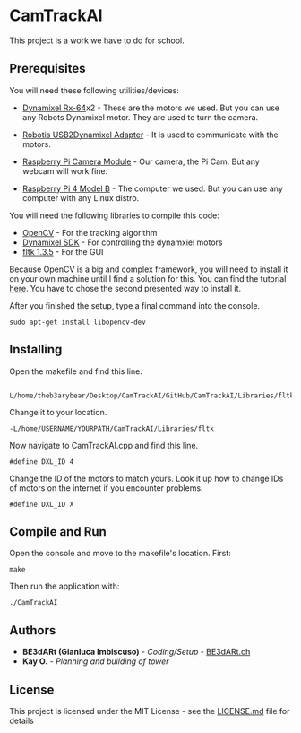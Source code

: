 # CamTrackAI

This project is a work we have to do for school.

## Prerequisites

You will need these following utilities/devices:

* [Dynamixel Rx-64](http://www.robotis.us/dynamixel-rx-64-hn05-n101/)x2 - These are the motors we used. But you can use any Robots Dynamixel motor. They are used to turn the camera.
* [Robotis USB2Dynamixel Adapter](https://www.trossenrobotics.com/robotis-bioloid-usb2dynamixel.aspx) - It is used to communicate with the motors.

* [Raspberry Pi Camera Module](https://projects.raspberrypi.org/en/projects/getting-started-with-picamera) - Our camera, the Pi Cam. But any webcam will work fine.
* [Raspberry Pi 4 Model B](https://www.pishop.us/product/raspberry-pi-4-model-b-4gb/) - The computer we used. But you can use any computer with any Linux distro.

You will need the following libraries to compile this code:

* [OpenCV](https://opencv.org/releases/) - For the tracking algorithm
* [Dynamixel SDK](https://github.com/ROBOTIS-GIT/DynamixelSDK) - For controlling the dynamxiel motors
* [fltk 1.3.5](https://www.fltk.org/software.php) - For the GUI

Because OpenCV is a big and complex framework, you will need to install it on your own machine until I find a solution for this. You can find the tutorial [here](https://linuxize.com/post/how-to-install-opencv-on-ubuntu-18-04/). You have to chose the second presented way to install it.

After you finished the setup, type a final command into the console.

```
sudo apt-get install libopencv-dev
```

## Installing



Open the makefile and find this line.

```
-L/home/theb3arybear/Desktop/CamTrackAI/GitHub/CamTrackAI/Libraries/fltk
```

Change it to your location.

```
-L/home/USERNAME/YOURPATH/CamTrackAI/Libraries/fltk
```

Now navigate to CamTrackAI.cpp and find this line.

```
#define DXL_ID 4
```

Change the ID of the motors to match yours. Look it up how to change IDs of motors on the internet if you encounter problems.

```
#define DXL_ID X
```

## Compile and Run

Open the console and move to the makefile's location. First:

```
make
```

Then run the application with:

```
./CamTrackAI
```

## Authors

* **BE3dARt (Gianluca Imbiscuso)** - *Coding/Setup* - [BE3dARt.ch](https://be3dart.ch/)
* **Kay O.** - *Planning and building of tower*

## License

This project is licensed under the MIT License - see the [LICENSE.md](LICENSE.md) file for details
